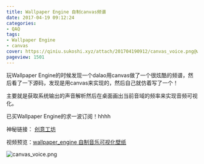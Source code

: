 ```yaml
---
title: Wallpaper Engine 自制canvas频谱
date: 2017-04-19 09:12:24
categories:
- QAQ
tags:
- Wallpaper Engine
- canvas
cover: https://qiniu.sukoshi.xyz/attach/201704190912/canvas_voice.png@webp
pageview: 1501
---
```


玩Wallpaper Engine的时候发现一个dalao用canvas做了一个很炫酷的频谱，然后看了一下源码，发现是用canvas来实现的，然后自己就仿着写了一个！

主要就是获取系统输出的声音解析然后在桌面画出当前音域的频率来实现音频可视化。

已买Wallpaper Engine的求一波订阅！hhhh

神秘链接： [创意工坊](http://steamcommunity.com/sharedfiles/filedetails/?id=908184092)

视频预览：[wallpaper_engine 自制音乐可视化壁纸](https://www.bilibili.com/video/av10522616/)

![canvas_voice.png](https://qiniu.sukoshi.xyz/attach/201704190912/canvas_voice.png@webp)


